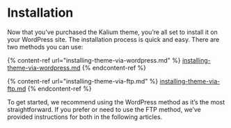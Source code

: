 # Installation

Now that you’ve purchased the Kalium theme, you’re all set to install it on your WordPress site. The installation process is quick and easy. There are two methods you can use:&#x20;

{% content-ref url="installing-theme-via-wordpress.md" %}
[installing-theme-via-wordpress.md](installing-theme-via-wordpress.md)
{% endcontent-ref %}

{% content-ref url="installing-theme-via-ftp.md" %}
[installing-theme-via-ftp.md](installing-theme-via-ftp.md)
{% endcontent-ref %}

To get started, we recommend using the WordPress method as it’s the most straightforward. If you prefer or need to use the FTP method, we’ve provided instructions for both in the following articles.
